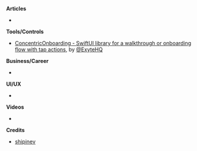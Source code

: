 **Articles**

* 

**Tools/Controls**

* [ConcentricOnboarding - SwiftUI library for a walkthrough or onboarding flow with tap actions](https://github.com/exyte/ConcentricOnboarding), by [@ExyteHQ](https://twitter.com/exyteHQ)

**Business/Career**

* 

**UI/UX**

* 

**Videos**

* 

**Credits**

* [shipinev](https://github.com/shipinev)
